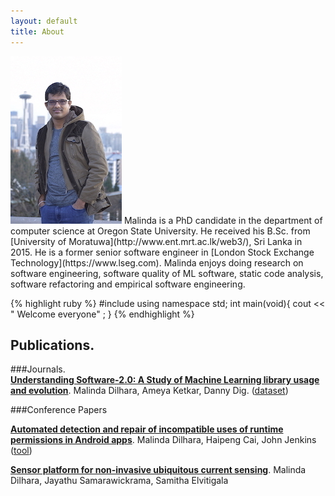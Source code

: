 ```yaml
---
layout: default
title: About
---
```



<img src="/images/shakespeare.png" class="right" />
Malinda is a PhD candidate in the department of computer science at Oregon State University. He received his B.Sc. from [University of Moratuwa](http://www.ent.mrt.ac.lk/web3/), Sri Lanka in 2015. He is a former senior software engineer in [London Stock Exchange Technology](https://www.lseg.com). Malinda enjoys doing research on software engineering, software quality of ML software, static code analysis, software refactoring and empirical software engineering.

{% highlight ruby %}
#include <iostream>
using namespace std;
int main(void){
     cout << " Welcome everyone" ;
}
{% endhighlight %}

## Publications. 
###Journals.  
**[Understanding Software-2.0: A Study of Machine Learning library usage and evolution](https://ir.library.oregonstate.edu/concern/defaults/3b591h056)**. 
Malinda Dilhara, Ameya Ketkar, Danny Dig. ([dataset](https://serene-beach-16261.herokuapp.com/))

###Conference Papers 

**[Automated detection and repair of incompatible uses of runtime permissions in Android apps](https://www.researchgate.net/profile/Haipeng_Cai/publication/326566842_Automated_detection_and_repair_of_incompatible_uses_of_runtime_permissions_in_Android_apps/links/5bd2a997299bf1124fa37c9b/Automated-detection-and-repair-of-incompatible-uses-of-runtime-permissions-in-Android-apps.pdf)**. 
Malinda Dilhara, Haipeng Cai, John Jenkins ([tool](https://bitbucket.org/malindadoo/arpdroid))

**[Sensor platform for non-invasive ubiquitous current sensing](https://ieeexplore.ieee.org/abstract/document/7796322)**. 
Malinda Dilhara, Jayathu Samarawickrama, Samitha Elvitigala

